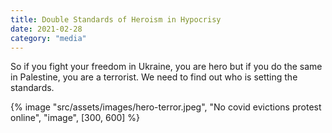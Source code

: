 ```yaml
---
title: Double Standards of Heroism in Hypocrisy
date: 2021-02-28
category: "media"
---
```


So if you fight your freedom in Ukraine, you are hero but if you do the same in Palestine, you are a terrorist. We need to find out who is setting the standards.

<!-- excerpt -->

{% image "src/assets/images/hero-terror.jpeg", "No covid evictions protest online", "image", [300, 600] %}
